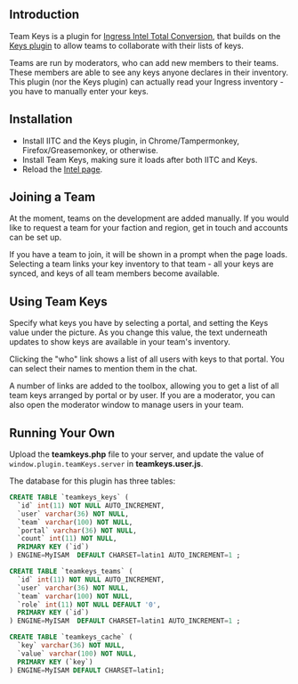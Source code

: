 Introduction
------------

Team Keys is a plugin for [Ingress Intel Total Conversion](http://github.com/jonatkins/ingress-intel-total-conversion), that builds on the [Keys plugin](http://iitc.jonatkins.com/?page=desktop#plugin-keys) to allow teams to collaborate with their lists of keys.

Teams are run by moderators, who can add new members to their teams.  These members are able to see any keys anyone declares in their inventory.  This plugin (nor the Keys plugin) can actually read your Ingress inventory - you have to manually enter your keys.


Installation
------------

* Install IITC and the Keys plugin, in Chrome/Tampermonkey, Firefox/Greasemonkey, or otherwise.
* Install Team Keys, making sure it loads after both IITC and Keys.
* Reload the [Intel page](http://www.ingress.com/intel).


Joining a Team
--------------

At the moment, teams on the development are added manually.  If you would like to request a team for your faction and region, get in touch and accounts can be set up.

If you have a team to join, it will be shown in a prompt when the page loads.  Selecting a team links your key inventory to that team - all your keys are synced, and keys of all team members become available.


Using Team Keys
---------------

Specify what keys you have by selecting a portal, and setting the Keys value under the picture.  As you change this value, the text underneath updates to show keys are available in your team's inventory.

Clicking the "who" link shows a list of all users with keys to that portal.  You can select their names to mention them in the chat.

A number of links are added to the toolbox, allowing you to get a list of all team keys arranged by portal or by user.  If you are a moderator, you can also open the moderator window to manage users in your team.


Running Your Own
----------------

Upload the **teamkeys.php** file to your server, and update the value of `window.plugin.teamKeys.server` in **teamkeys.user.js**.

The database for this plugin has three tables:

```sql
CREATE TABLE `teamkeys_keys` (
  `id` int(11) NOT NULL AUTO_INCREMENT,
  `user` varchar(36) NOT NULL,
  `team` varchar(100) NOT NULL,
  `portal` varchar(36) NOT NULL,
  `count` int(11) NOT NULL,
  PRIMARY KEY (`id`)
) ENGINE=MyISAM  DEFAULT CHARSET=latin1 AUTO_INCREMENT=1 ;

CREATE TABLE `teamkeys_teams` (
  `id` int(11) NOT NULL AUTO_INCREMENT,
  `user` varchar(36) NOT NULL,
  `team` varchar(100) NOT NULL,
  `role` int(11) NOT NULL DEFAULT '0',
  PRIMARY KEY (`id`)
) ENGINE=MyISAM  DEFAULT CHARSET=latin1 AUTO_INCREMENT=1 ;

CREATE TABLE `teamkeys_cache` (
  `key` varchar(36) NOT NULL,
  `value` varchar(100) NOT NULL,
  PRIMARY KEY (`key`)
) ENGINE=MyISAM DEFAULT CHARSET=latin1;
```
